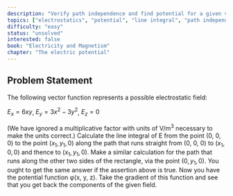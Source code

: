 ```yaml
---
description: "Verify path independence and find potential for a given vector field"
topics: ["electrostatics", "potential", "line integral", "path independence"]
difficulty: "easy"
status: "unsolved"
interested: false
book: "Electricity and Magnetism"
chapter: "The electric potential"
---
```


## Problem Statement
The following vector function represents a possible electrostatic field:

$E_x = 6xy$, $E_y = 3x^2 - 3y^2$, $E_z = 0$

(We have ignored a multiplicative factor with units of V/m$^3$ necessary to make the units correct.) Calculate the line integral of E from the point (0, 0, 0) to the point $(x_1, y_1, 0)$ along the path that runs straight from (0, 0, 0) to $(x_1, 0, 0)$ and thence to $(x_1, y_1, 0)$. Make a similar calculation for the path that runs along the other two sides of the rectangle, via the point $(0, y_1, 0)$. You ought to get the same answer if the assertion above is true. Now you have the potential function φ(x, y, z). Take the gradient of this function and see that you get back the components of the given field.